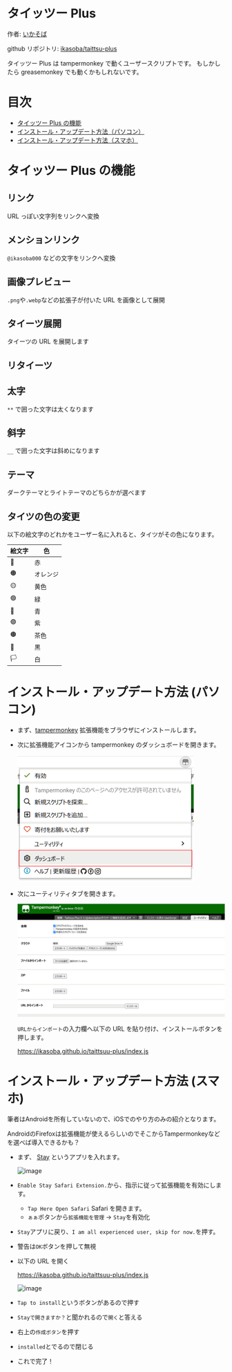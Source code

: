 # タイッツー Plus

作者: [いかそば](https://taittsuu.com/users/ikasoba000)

github リポジトリ: [ikasoba/taittsu-plus](https://github.com/ikasoba/taittsuu-plus/)

タイッツー Plus は tampermonkey で動くユーザースクリプトです。
もしかしたら greasemonkey でも動くかもしれないです。

# 目次

- [タイッツー Plus の機能](#タイッツー-plus-の機能)
- [インストール・アップデート方法（パソコン）](#インストール・アップデート方法-パソコン)
- [インストール・アップデート方法（スマホ）](#インストール・アップデート方法-スマホ)

# タイッツー Plus の機能

## リンク

URL っぽい文字列をリンクへ変換

## メンションリンク

`@ikasoba000` などの文字をリンクへ変換

## 画像プレビュー

`.png`や`.webp`などの拡張子が付いた URL を画像として展開

## タイーツ展開

タイーツの URL を展開します

## リタイーツ

## 太字

`**` で囲った文字は太くなります

## 斜字

`__` で囲った文字は斜めになります

## テーマ

ダークテーマとライトテーマのどちらかが選べます

## タイツの色の変更

以下の絵文字のどれかをユーザー名に入れると、タイツがその色になります。

| 絵文字 | 色       |
| ------ | -------- |
| 🔴     | 赤       |
| 🟠     | オレンジ |
| 🟡     | 黄色     |
| 🟢     | 緑       |
| 🔵     | 青       |
| 🟣     | 紫       |
| 🟤     | 茶色     |
| 🏴     | 黒       |
| 🏳️     | 白       |

# インストール・アップデート方法 (パソコン)

- まず、[tampermonkey](https://www.tampermonkey.net/) 拡張機能をブラウザにインストールします。

- 次に拡張機能アイコンから tampermonkey のダッシュボードを開きます。

  ![](./doc/tampermonkey-open-dashboard.png)

- 次にユーティリティタブを開きます。

  ![Alt text](./doc/tampermonkey-utility-tab.png)

  `URLからインポート`の入力欄へ以下の URL を貼り付け、インストールボタンを押します。

  https://ikasoba.github.io/taittsuu-plus/index.js

# インストール・アップデート方法 (スマホ)

筆者はAndroidを所有していないので、iOSでのやり方のみの紹介となります。

AndroidのFirefoxは拡張機能が使えるらしいのでそこからTampermonkeyなどを選べば導入できるかも？

- まず、 [Stay](https://apps.apple.com/jp/app/stay-safari-companion/id1591620171) というアプリを入れます。

  ![image](https://github.com/ikasoba/taittsuu-plus/assets/57828948/11450347-439b-44e6-8c0a-cc78b57815fc)

- `Enable Stay Safari Extension.`から、指示に従って拡張機能を有効にします。

  - `Tap Here Open Safari` Safari を開きます。
  - `ぁぁ`ボタンから`拡張機能を管理` -> `Stay`を有効化

- `Stay`アプリに戻り、`I am all experienced user, skip for now.`を押す。
- 警告は`OK`ボタンを押して無視

- 以下の URL を開く

  https://ikasoba.github.io/taittsuu-plus/index.js

  ![image](https://github.com/ikasoba/taittsuu-plus/assets/57828948/1feb2cfa-be3d-445c-97c4-ef539fa36c93)

- `Tap to install`というボタンがあるので押す

- `Stayで開きますか？`と聞かれるので`開く`と答える

- 右上の`作成ボタン`を押す

- `installed`とでるので閉じる

- これで完了！
